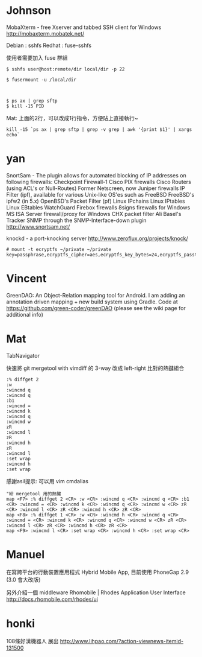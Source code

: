 


# Johnson


MobaXterm - free Xserver and tabbed SSH client for Windows
<http://mobaxterm.mobatek.net/>

Debian : sshfs
Redhat : fuse-sshfs

使用者需要加入 fuse 群組


    $ sshfs user@host:remote/dir local/dir -p 22

    $ fusermount -u /local/dir



    $ ps ax | grep sftp
    $ kill -15 PID


Mat: 上面的2行，可以改成1行指令，方便貼上直接執行~

    kill -15 `ps ax | grep sftp | grep -v grep | awk '{print $1}' | xargs echo`


# yan

SnortSam - The plugin allows for automated blocking of IP addresses on following firewalls:
     Checkpoint Firewall-1
     Cisco PIX firewalls
     Cisco Routers (using ACL's or Null-Routes)
     Former Netscreen, now Juniper firewalls
     IP Filter (ipf), available for various Unix-like OS'es such as FreeBSD
     FreeBSD's ipfw2 (in 5.x)
     OpenBSD's Packet Filter (pf)
     Linux IPchains
     Linux IPtables
     Linux EBtables
     WatchGuard Firebox firewalls
     8signs firewalls for Windows
     MS ISA Server firewall/proxy for Windows
     CHX packet filter
     Ali Basel's Tracker SNMP through the SNMP-Interface-down plugin
<http://www.snortsam.net/>

knockd - a port-knocking server
<http://www.zeroflux.org/projects/knock/>

```
# mount -t ecryptfs ~/private ~/private key=passphrase,ecryptfs_cipher=aes,ecryptfs_key_bytes=24,ecryptfs_passthrough=n,ecryptfs_enable_filename_crypto=y,ecryptfs_fnek_sig=cbd6dc63028e5602
```

# Vincent

  GreenDAO: An Object-Relation mapping tool for Android. I am adding an annotation driven mapping + new build system using Gradle.
  Code at <https://github.com/green-coder/greenDAO>   (please see the wiki page for additional info)

# Mat


TabNavigator

快速將 git mergetool with vimdiff 的 3-way 改成 left-right 比對的熱鍵組合

```
:% diffget 2
:w
:wincmd q
:wincmd q
:b1
:wincmd =
:wincmd k
:wincmd q
:wincmd w
zR
:wincmd l
zR
:wincmd h
zR
:wincmd l
:set wrap
:wincmd h
:set wrap
```

感謝asil提示: 可以用 vim cmdalias

```
"給 mergetool 用的熱鍵
map <F7> :% diffget 2 <CR> :w <CR> :wincmd q <CR> :wincmd q <CR> :b1 <CR> :wincmd = <CR> :wincmd k <CR> :wincmd q <CR> :wincmd w <CR> zR <CR> :wincmd l <CR> zR <CR> :wincmd h <CR> zR <CR>
map <F8> :% diffget 1 <CR> :w <CR> :wincmd h <CR> :wincmd q <CR> :wincmd = <CR> :wincmd k <CR> :wincmd q <CR> :wincmd w <CR> zR <CR> :wincmd l <CR> zR <CR> :wincmd h <CR> zR <CR>
map <F9> :wincmd l <CR> :set wrap <CR> :wincmd h <CR> :set wrap <CR>
```

# Manuel


在寫跨平台的行動裝置應用程式 Hybrid Mobile App, 目前使用 PhoneGap 2.9 (3.0 會大改版)

另外介紹一個 middleware
Rhomobile | Rhodes Application User Interface
<http://docs.rhomobile.com/rhodes/ui>

# honki

108條好漢機器人 展出
<http://www.lihpao.com/?action-viewnews-itemid-131500>
